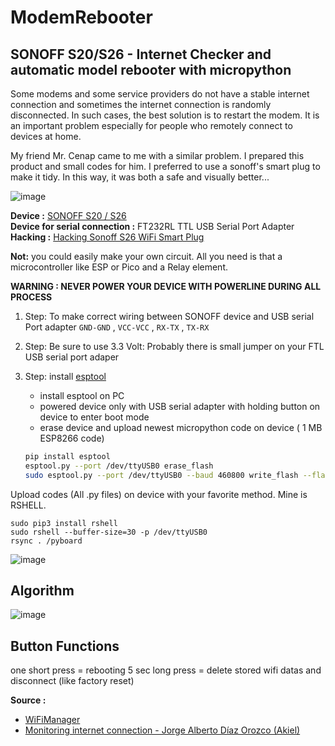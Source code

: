 # ModemRebooter
## SONOFF S20/S26 - Internet Checker and automatic model rebooter with micropython

Some modems and some service providers do not have a stable internet connection and sometimes the internet connection is randomly disconnected. In such cases, the best solution is to restart the modem. It is an important problem especially for people who remotely connect to devices at home. 

My friend Mr. Cenap came to me with a similar problem. I prepared this product and small codes for him. I preferred to use a sonoff's smart plug to make it tidy. In this way, it was both a safe and visually better... 

![image](https://user-images.githubusercontent.com/11840582/210970263-f4bdb6d9-734b-406d-ac57-4675051ff585.png)


**Device :** [SONOFF S20 / S26](https://sonoff.tech/product/smart-plugs/s26/) <br>
**Device for serial connection :** FT232RL TTL USB Serial Port Adapter <br>
**Hacking :** [Hacking Sonoff S26 WiFi Smart Plug](https://notenoughtech.com/home-automation/hacking-sonoff-wifi-smart-plug/) <br>

**Not:** you could easily make your own circuit. All you need is that a microcontroller like ESP or Pico and a Relay element. 

**WARNING : NEVER POWER YOUR DEVICE WITH POWERLINE DURING ALL PROCESS**

1. Step: To make correct wiring between SONOFF device and USB serial Port adapter
      <code>GND-GND</code> , <code>VCC-VCC</code> , <code>RX-TX</code> , <code>TX-RX</code> 
2. Step: Be sure to use 3.3 Volt: Probably there is small jumper on your FTL USB serial port adaper
4. Step: install [esptool](docs.micropython.org/en/latest/esp8266/tutorial/intro.html) 
      - install esptool on PC
      - powered device only with USB serial adapter with holding button on device to enter boot mode 
      - erase device and upload newest micropython code on device ( 1 MB ESP8266 code)  

      ```sh
      pip install esptool
      esptool.py --port /dev/ttyUSB0 erase_flash
      sudo esptool.py --port /dev/ttyUSB0 --baud 460800 write_flash --flash_size=detect -fm dio 0  esp8266-1m-20220618-v1.19.1
      ```
      
Upload codes (All .py files) on device with your favorite method. Mine is RSHELL. 

```
sudo pip3 install rshell
sudo rshell --buffer-size=30 -p /dev/ttyUSB0
rsync . /pyboard
```

![image](https://user-images.githubusercontent.com/11840582/210970394-09c92544-9e2c-4604-aac5-32532961feaf.png)


## Algorithm

![image](https://user-images.githubusercontent.com/11840582/211072282-98657654-2961-4e2b-80bc-56c501638fa5.png)


## Button Functions

one short press = rebooting 
5 sec long press  = delete stored wifi datas and disconnect (like factory reset)


<b>Source :</b> 

  * [WiFiManager](https://github.com/tayfunulu/WiFiManager)
  * [Monitoring internet connection  - Jorge Alberto Díaz Orozco (Akiel)](https://dev.to/jadolg/monitoring-my-internet-connection-with-micropython-and-esp8266-42lp)
